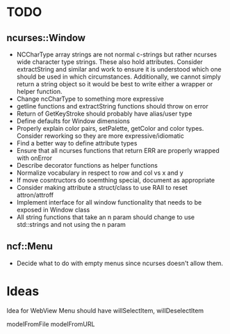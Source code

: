 TODO
=====

ncurses::Window
---------------
* NCCharType array strings are not normal c-strings but rather ncurses wide character type strings.
  These also hold attributes. Consider extractString and similar and work to ensure
  it is understood which one should be used in which circumstances. Additionally,
  we cannot simply return a string object so it would be best to write either a wrapper or helper function.
* Change ncCharType to something more expressive
* getline functions and extractString functions should throw on error
* Return of GetKeyStroke should probably have alias/user type
* Define defaults for Window dimensions
* Properly explain color pairs, setPalette, getColor and color types. Consider reworking so they are more expressive/idiomatic
* Find a better way to define attribute types
* Ensure that all ncurses functions that return ERR are properly wrapped with onError
* Describe decorator functions as helper functions
* Normalize vocabulary in respect to row and col vs x and y
* If move cosntructors do soemthing special, document as appropriate
* Consider making attribute a struct/class to use RAII to reset attron/attroff
* Implement interface for all window functionality that needs to be exposed in Window class
* All string functions that take an n param should change to use std::strings and not using the n param

ncf::Menu
---------
* Decide what to do with empty menus since ncurses doesn't allow them.


Ideas
=====
Idea for WebView
Menu should have willSelectItem, willDeselectItem

modelFromFile
modelFromURL
